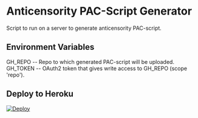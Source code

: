 # Anticensority PAC-Script Generator

Script to run on a server to generate anticensority PAC-script.

## Environment Variables

GH_REPO -- Repo to which generated PAC-script will be uploaded.
GH_TOKEN -- OAuth2 token that gives write access to GH_REPO (scope 'repo').

## Deploy to Heroku

[![Deploy](https://www.herokucdn.com/deploy/button.svg)](https://heroku.com/deploy)

